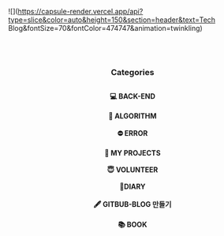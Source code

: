 ![](https://capsule-render.vercel.app/api?type=slice&color=auto&height=150&section=header&text=Tech Blog&fontSize=70&fontColor=474747&animation=twinkling)

<br>

<br>

<h3 align="center">
	Categories
</h3>
<h2></h2>
<h4 align="center">
💻 BACK-END<br><br>
🧮 ALGORITHM<br><br>
⛔ ERROR<br><br>
📔 MY PROJECTS<br><br>
😇 VOLUNTEER<br><br>
📖DIARY<br><br>
🖋 GITBUB-BLOG 만들기<br><br>
📚 BOOK
</h4><br>
<h2></h2>

